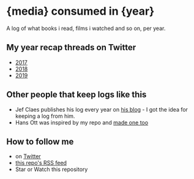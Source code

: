 # {media} consumed in {year}

A log of what books i read, films i watched and so on, per year.



## My year recap threads on Twitter

- [2017](https://twitter.com/tinydroptest2/status/947413305160806400)
- [2018](https://twitter.com/tinydroptest2/status/1079481645072297984)
- [2019](https://twitter.com/tinydroptest2/status/1211279457446776832)


## Other people that keep logs like this

- Jef Claes publishes his log every year on [his blog](https://www.jefclaes.be/2016/01/consumed-in-2015.html) - I got the idea for keeping a log from him.
- Hans Ott was inspired by my repo and [made one too](https://github.com/hansott/consumed-in/)


## How to follow me

- on [Twitter](https://twitter.com/tinydroptest2)
- [this repo's RSS feed](https://github.com/turanct/consumed-in/commits/master.atom)
- Star or Watch this repository
